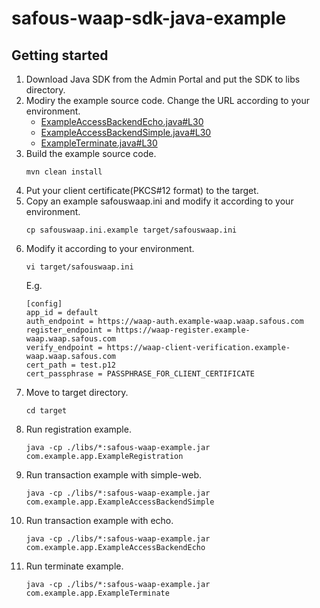 # safous-waap-sdk-java-example

## Getting started

1. Download Java SDK from the Admin Portal and put the SDK to libs directory.
2. Modiry the example source code. Change the URL according to your environment.
   - [ExampleAccessBackendEcho.java#L30](src/main/java/com/example/app/ExampleAccessBackendEcho.java#L30)
   - [ExampleAccessBackendSimple.java#L30](src/main/java/com/example/app/ExampleAccessBackendSimple.java#L30)
   - [ExampleTerminate.java#L30](src/main/java/com/example/app/ExampleTerminate.java#L30)
3. Build the example source code.
   ```
   mvn clean install
   ```
4. Put your client certificate(PKCS#12 format) to the target.
5. Copy an example safouswaap.ini and modify it according to your environment.
   ```
   cp safouswaap.ini.example target/safouswaap.ini
   ```
6. Modify it according to your environment.
   ```
   vi target/safouswaap.ini
   ```
   E.g.
   ```
   [config]
   app_id = default
   auth_endpoint = https://waap-auth.example-waap.waap.safous.com
   register_endpoint = https://waap-register.example-waap.waap.safous.com
   verify_endpoint = https://waap-client-verification.example-waap.waap.safous.com
   cert_path = test.p12
   cert_passphrase = PASSPHRASE_FOR_CLIENT_CERTIFICATE
   ```
7. Move to target directory.
   ```
   cd target
   ```
8. Run registration example.
   ```
   java -cp ./libs/*:safous-waap-example.jar com.example.app.ExampleRegistration
   ```
9. Run transaction example with simple-web.
   ```
   java -cp ./libs/*:safous-waap-example.jar com.example.app.ExampleAccessBackendSimple
   ```
10. Run transaction example with echo.
    ```
    java -cp ./libs/*:safous-waap-example.jar com.example.app.ExampleAccessBackendEcho
    ```
11. Run terminate example.
    ```
    java -cp ./libs/*:safous-waap-example.jar com.example.app.ExampleTerminate
    ```

